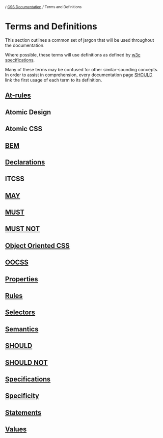 <sub>/ [CSS Documentation](..) / Terms and Definitions</sub>

# Terms and Definitions

This section outlines a common set of jargon that will be used throughout the documentation.

Where possible, these terms will use definitions as defined by [w3c specifications][specifications].

Many of these terms may be confused for other similar-sounding concepts. In order to assist in comprehension, every documentation page [SHOULD][rfc2119] link the first usage of each term to its definition.

## [At-rules][at-rules]

## Atomic Design

## Atomic CSS

## [BEM][bem]

## [Declarations][declarations]

## ITCSS

## [MAY][rfc2119]

## [MUST][rfc2119]

## [MUST NOT][rfc2119]

## [Object Oriented CSS][object-oriented-css]

## [OOCSS][oocss]

## [Properties][properties]

## [Rules][rules]

## [Selectors][selectors]

## [Semantics][semantics]

## [SHOULD][rfc2119]

## [SHOULD NOT][rfc2119]

## [Specifications][specifications]

## [Specificity][specificity]

## [Statements][statements]

## [Values][values]

[at-rules]: at-rules
[bem]: bem
[declarations]: declarations
[object-oriented-css]: object-oriented-css
[oocss]: oocss
[properties]: properties
[rfc2119]: https://www.ietf.org/rfc/rfc2119.txt
[rules]: rules
[selectors]: selectors
[semantics]: semantics
[specifications]: specifications
[specificity]: specificity
[statements]: statements
[values]: values
